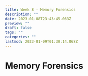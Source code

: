```yaml
---
title: Week 8 - Memory Forensics
description: ""
date: 2023-01-08T23:43:45.063Z
preview: ""
draft: false
tags: ""
categories: ""
lastmod: 2023-01-09T01:30:14.068Z
---
```

# Memory Forensics